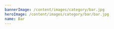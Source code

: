 ```yaml
---
bannerImage: /content/images/category/bar.jpg
heroImage: /content/images/category/bar/bar.jpg
name: Bar
---
```

